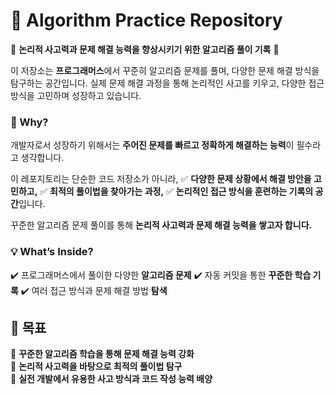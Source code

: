 # 🧩 Algorithm Practice Repository



🚀 **논리적 사고력과 문제 해결 능력을 향상시키기 위한 알고리즘 풀이 기록** 🚀

이 저장소는 **프로그래머스**에서 꾸준히 알고리즘 문제를 풀며, 다양한 문제 해결 방식을 탐구하는 공간입니다.
실제 문제 해결 과정을 통해 논리적인 사고를 키우고, 다양한 접근 방식을 고민하며 성장하고 있습니다.



### 📌 Why?

개발자로서 성장하기 위해서는 **주어진 문제를 빠르고 정확하게 해결하는 능력**이 필수라고 생각합니다.

이 레포지토리는 단순한 코드 저장소가 아니라,
✅ **다양한 문제 상황에서 해결 방안을 고민하고,**
✅ **최적의 풀이법을 찾아가는 과정,**
✅ **논리적인 접근 방식을 훈련하는 기록의 공간**입니다.

꾸준한 알고리즘 문제 풀이를 통해 **논리적 사고력과 문제 해결 능력을 쌓고자 합니다.**



### 💡 What’s Inside?

✔️ 프로그래머스에서 풀이한 다양한 **알고리즘 문제**
✔️ 자동 커밋을 통한 **꾸준한 학습 기록**
✔️ 여러 접근 방식과 문제 해결 방법 **탐색**



## 🎯 목표

📌 **꾸준한 알고리즘 학습을 통해 문제 해결 능력 강화**  
📌 **논리적 사고력을 바탕으로 최적의 풀이법 탐구**  
📌 **실전 개발에서 유용한 사고 방식과 코드 작성 능력 배양**  
